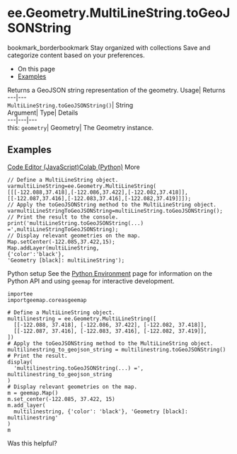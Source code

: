  
#  ee.Geometry.MultiLineString.toGeoJSONString 
bookmark_borderbookmark Stay organized with collections  Save and categorize content based on your preferences.
  * On this page
  * [Examples](https://developers.google.com/earth-engine/apidocs/ee-geometry-multilinestring-togeojsonstring#examples)


Returns a GeoJSON string representation of the geometry. 
Usage| Returns  
---|---  
`MultiLineString.toGeoJSONString()`| String  
Argument| Type| Details  
---|---|---  
this: `geometry`| Geometry| The Geometry instance.  
## Examples
[Code Editor (JavaScript)](https://developers.google.com/earth-engine/apidocs/ee-geometry-multilinestring-togeojsonstring#code-editor-javascript-sample)[Colab (Python)](https://developers.google.com/earth-engine/apidocs/ee-geometry-multilinestring-togeojsonstring#colab-python-sample) More
```
// Define a MultiLineString object.
varmultiLineString=ee.Geometry.MultiLineString(
[[[-122.088,37.418],[-122.086,37.422],[-122.082,37.418]],
[[-122.087,37.416],[-122.083,37.416],[-122.082,37.419]]]);
// Apply the toGeoJSONString method to the MultiLineString object.
varmultiLineStringToGeoJSONString=multiLineString.toGeoJSONString();
// Print the result to the console.
print('multiLineString.toGeoJSONString(...) =',multiLineStringToGeoJSONString);
// Display relevant geometries on the map.
Map.setCenter(-122.085,37.422,15);
Map.addLayer(multiLineString,
{'color':'black'},
'Geometry [black]: multiLineString');
```
Python setup
See the [ Python Environment](https://developers.google.com/earth-engine/guides/python_install) page for information on the Python API and using `geemap` for interactive development.
```
importee
importgeemap.coreasgeemap
```
```
# Define a MultiLineString object.
multilinestring = ee.Geometry.MultiLineString([
  [[-122.088, 37.418], [-122.086, 37.422], [-122.082, 37.418]],
  [[-122.087, 37.416], [-122.083, 37.416], [-122.082, 37.419]],
])
# Apply the toGeoJSONString method to the MultiLineString object.
multilinestring_to_geojson_string = multilinestring.toGeoJSONString()
# Print the result.
display(
  'multilinestring.toGeoJSONString(...) =', multilinestring_to_geojson_string
)
# Display relevant geometries on the map.
m = geemap.Map()
m.set_center(-122.085, 37.422, 15)
m.add_layer(
  multilinestring, {'color': 'black'}, 'Geometry [black]: multilinestring'
)
m
```

Was this helpful?
